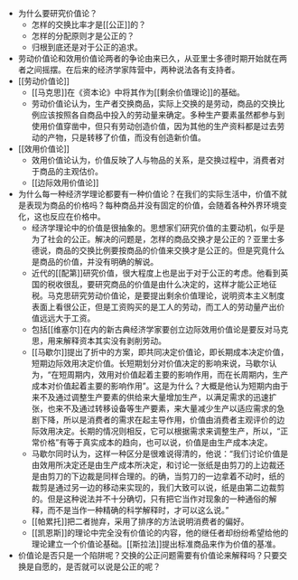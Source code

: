 - 为什么要研究价值论？
    - 怎样的交换比率才是[[公正]]的？
    - 怎样的分配原则才是公正的？
    - 归根到底还是对于公正的追求。
- 劳动价值论和效用价值论两者的争论由来已久，从亚里士多德时期开始就在两者之间摇摆。在后来的经济学家阵营中，两种说法各有支持者。
- [[劳动价值论]]
    - [[马克思]]在《资本论》中将其作为[[剩余价值理论]]的基础。
    - 劳动价值论认为，生产者交换商品，实际上交换的是劳动，商品的交换比例应该按照各自商品中投入的劳动量来确定。多种生产要素虽然都参与到使用价值穿凿中，但只有劳动创造价值，因为其他的生产资料都是过去劳动的产物，只是转移了价值，而没有创造新价值。
- [[效用价值论]]
    - 效用价值论认为，价值反映了人与物品的关系，是交换过程中，消费者对于商品的主观估价。
    - [[边际效用价值论]]
- 为什么每一种经济学理论都要有一种价值论？在我们的实际生活中，价值不就是表现为商品的价格吗？每种商品并没有固定的价值，会随着各种外界环境变化，这也反应在价格中。
    - 经济学理论中的价值是很抽象的。思想家们研究价值的主要动机，似乎是为了社会的公正。解决的问题是，怎样的商品交换才是公正的？亚里士多德说，商品的交换比例要按商品的价值来交换才是公正的。但是究竟什么是商品的价值，并没有明确的解说。
    - 近代的[[配第]]研究价值，很大程度上也是出于对于公正的考虑。他看到英国的税收很乱，要研究商品的价值是由什么决定的，这样才能公正地征税。马克思研究劳动价值论，是要提出剩余价值理论，说明资本主义制度表面上看很公正，但是工资购买的是工人的劳动，而工人的劳动量产出价值远远大于工资。
    - 包括[[维塞尔]]在内的新古典经济学家要创立边际效用价值论是要反对马克思，用来解释资本其实没有剥削劳动。
    - [[马歇尔]]提出了折中的方案，即共同决定价值论，即长期成本决定价值，短期边际效用决定价值。长短期划分对价值决定的影响来说，马歇尔认为，“在短周期内，效用对价值起着主要的影响作用，而在长周期内，生产成本对价值起着主要的影响作用”。这是为什么？大概是他认为短期内由于来不及通过调整生产要素的供给来大量增加生产，以满足需求的迅速扩张，也来不及通过转移设备等生产要素，来大量减少生产以适应需求的急剧下降，所以是消费者的需求在起主导作用，价值由消费者主观评价的边际效用决定。长期的情况则相反，它可以根据需求来调整生产，所以，“正常价格”有等于真实成本的趋向，也可以说，价值是由生产成本决定。
    - 马歇尔同时认为，这样一种区分是很难说得清的，他说：“我们讨论价值是由效用所决定还是由生产成本所决定，和讨论一张纸是由剪刀的上边裁还是由剪刀的下边裁是同样合理的。的确，当剪刀的一边拿着不动时，纸的裁剪是通过另一边的移动来实现的，我们大致可以说，纸是由第二边裁剪的。但是这种说法并不十分确切，只有把它当作对现象的一种通俗的解释，而不是当作一种精确的科学解释时，才可以这么说。”
    - [[帕累托]]把二者抛弃，采用了排序的方法说明消费者的偏好。
    - [[凯恩斯]]的理论中完全没有价值论的内容，他的继任者却纷纷希望给他的理论建立一个价值论基础。[[斯拉法]]提出标准商品来作为价值的基准。
- 价值论是否只是一个陷阱呢？交换的公正问题需要有价值论来解释吗？只要交换是自愿的，是否就可以说是公正的呢？
